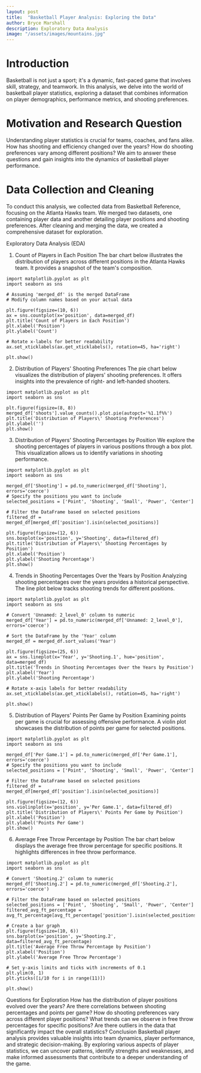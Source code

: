 ```yaml
---
layout: post
title:  "Basketball Player Analysis: Exploring the Data"
author: Bryce Marshall
description: Exploratory Data Analysis   
image: "/assets/images/mountains.jpg"
---
```


# Introduction
Basketball is not just a sport; it's a dynamic, fast-paced game that involves skill, strategy, and teamwork. In this analysis, we delve into the world of basketball player statistics, exploring a dataset that combines information on player demographics, performance metrics, and shooting preferences.

# Motivation and Research Question
Understanding player statistics is crucial for teams, coaches, and fans alike. How has shooting and efficiency changed over the years? How do shooting preferences vary among different positions? We aim to answer these questions and gain insights into the dynamics of basketball player performance.

# Data Collection and Cleaning
To conduct this analysis, we collected data from Basketball Reference, focusing on the Atlanta Hawks team. We merged two datasets, one containing player data and another detailing player positions and shooting preferences. After cleaning and merging the data, we created a comprehensive dataset for exploration.

Exploratory Data Analysis (EDA)
1. Count of Players in Each Position
The bar chart below illustrates the distribution of players across different positions in the Atlanta Hawks team. It provides a snapshot of the team's composition.

```
import matplotlib.pyplot as plt
import seaborn as sns

# Assuming 'merged_df' is the merged DataFrame
# Modify column names based on your actual data

plt.figure(figsize=(10, 6))
ax = sns.countplot(x='position', data=merged_df)
plt.title('Count of Players in Each Position')
plt.xlabel('Position')
plt.ylabel('Count')

# Rotate x-labels for better readability
ax.set_xticklabels(ax.get_xticklabels(), rotation=45, ha='right')

plt.show()
```

2. Distribution of Players' Shooting Preferences
The pie chart below visualizes the distribution of players' shooting preferences. It offers insights into the prevalence of right- and left-handed shooters.

```
import matplotlib.pyplot as plt
import seaborn as sns

plt.figure(figsize=(8, 8))
merged_df['shoots'].value_counts().plot.pie(autopct='%1.1f%%')
plt.title('Distribution of Players\' Shooting Preferences')
plt.ylabel('')
plt.show()
```

3. Distribution of Players' Shooting Percentages by Position
We explore the shooting percentages of players in various positions through a box plot. This visualization allows us to identify variations in shooting performance.

```
import matplotlib.pyplot as plt
import seaborn as sns

merged_df['Shooting'] = pd.to_numeric(merged_df['Shooting'], errors='coerce')
# Specify the positions you want to include
selected_positions = ['Point', 'Shooting', 'Small', 'Power', 'Center']

# Filter the DataFrame based on selected positions
filtered_df = merged_df[merged_df['position'].isin(selected_positions)]

plt.figure(figsize=(12, 6))
sns.boxplot(x='position', y='Shooting', data=filtered_df)
plt.title('Distribution of Players\' Shooting Percentages by Position')
plt.xlabel('Position')
plt.ylabel('Shooting Percentage')
plt.show()
```

4. Trends in Shooting Percentages Over the Years by Position
Analyzing shooting percentages over the years provides a historical perspective. The line plot below tracks shooting trends for different positions.

```
import matplotlib.pyplot as plt
import seaborn as sns

# Convert 'Unnamed: 2_level_0' column to numeric
merged_df['Year'] = pd.to_numeric(merged_df['Unnamed: 2_level_0'], errors='coerce')

# Sort the DataFrame by the 'Year' column
merged_df = merged_df.sort_values('Year')

plt.figure(figsize=(25, 6))
ax = sns.lineplot(x='Year', y='Shooting.1', hue='position', data=merged_df)
plt.title('Trends in Shooting Percentages Over the Years by Position')
plt.xlabel('Year')
plt.ylabel('Shooting Percentage')

# Rotate x-axis labels for better readability
ax.set_xticklabels(ax.get_xticklabels(), rotation=45, ha='right')

plt.show()
```

5. Distribution of Players' Points Per Game by Position
Examining points per game is crucial for assessing offensive performance. A violin plot showcases the distribution of points per game for selected positions.

```
import matplotlib.pyplot as plt
import seaborn as sns

merged_df['Per Game.1'] = pd.to_numeric(merged_df['Per Game.1'], errors='coerce')
# Specify the positions you want to include
selected_positions = ['Point', 'Shooting', 'Small', 'Power', 'Center']

# Filter the DataFrame based on selected positions
filtered_df = merged_df[merged_df['position'].isin(selected_positions)]

plt.figure(figsize=(12, 6))
sns.violinplot(x='position', y='Per Game.1', data=filtered_df)
plt.title('Distribution of Players\' Points Per Game by Position')
plt.xlabel('Position')
plt.ylabel('Points Per Game')
plt.show()
```

6. Average Free Throw Percentage by Position
The bar chart below displays the average free throw percentage for specific positions. It highlights differences in free throw performance.

```
import matplotlib.pyplot as plt
import seaborn as sns

# Convert 'Shooting.2' column to numeric
merged_df['Shooting.2'] = pd.to_numeric(merged_df['Shooting.2'], errors='coerce')

# Filter the DataFrame based on selected positions
selected_positions = ['Point', 'Shooting', 'Small', 'Power', 'Center']
filtered_avg_ft_percentage = avg_ft_percentage[avg_ft_percentage['position'].isin(selected_positions)]

# Create a bar graph
plt.figure(figsize=(10, 6))
sns.barplot(x='position', y='Shooting.2', data=filtered_avg_ft_percentage)
plt.title('Average Free Throw Percentage by Position')
plt.xlabel('Position')
plt.ylabel('Average Free Throw Percentage')

# Set y-axis limits and ticks with increments of 0.1
plt.ylim(0, 1)
plt.yticks([i/10 for i in range(11)])

plt.show()
```

Questions for Exploration
How has the distribution of player positions evolved over the years?
Are there correlations between shooting percentages and points per game?
How do shooting preferences vary across different player positions?
What trends can we observe in free throw percentages for specific positions?
Are there outliers in the data that significantly impact the overall statistics?
Conclusion
Basketball player analysis provides valuable insights into team dynamics, player performance, and strategic decision-making. By exploring various aspects of player statistics, we can uncover patterns, identify strengths and weaknesses, and make informed assessments that contribute to a deeper understanding of the game.

